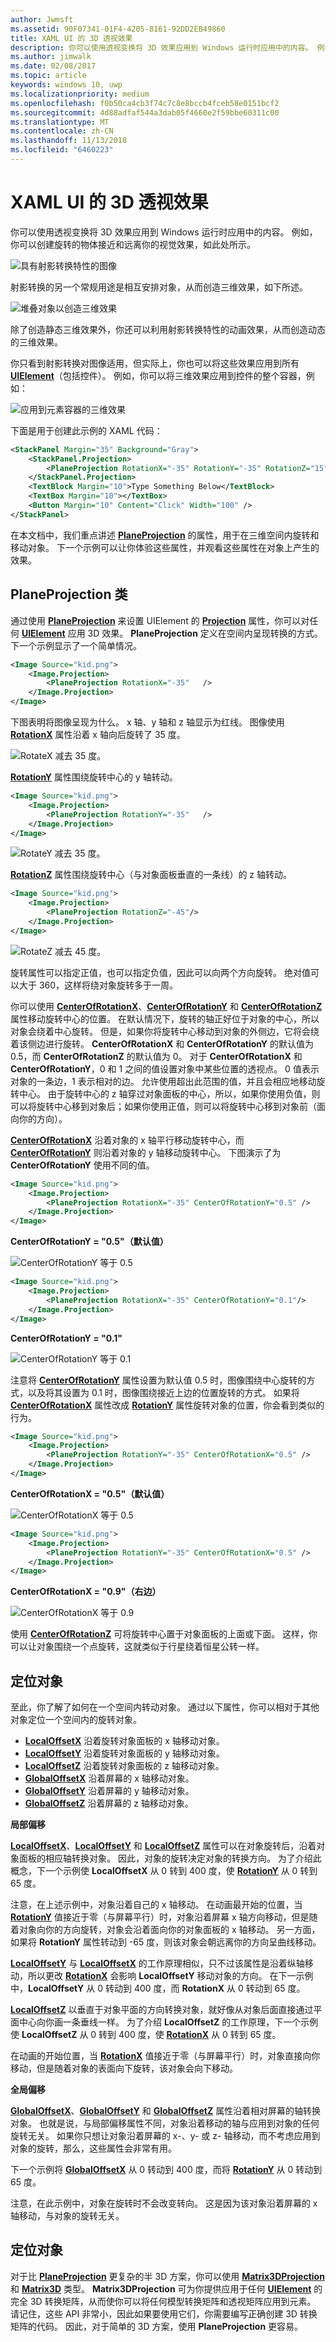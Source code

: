 ```yaml
---
author: Jwmsft
ms.assetid: 90F07341-01F4-4205-8161-92DD2EB49860
title: XAML UI 的 3D 透视效果
description: 你可以使用透视变换将 3D 效果应用到 Windows 运行时应用中的内容。 例如，你可以创建旋转的物体接近和远离你的视觉效果，如此处所示。
ms.author: jimwalk
ms.date: 02/08/2017
ms.topic: article
keywords: windows 10, uwp
ms.localizationpriority: medium
ms.openlocfilehash: f0b50ca4cb3f74c7c8e8bccb4fceb58e0151bcf2
ms.sourcegitcommit: 4d88adfaf544a3dab05f4660e2f59bbe60311c00
ms.translationtype: MT
ms.contentlocale: zh-CN
ms.lasthandoff: 11/13/2018
ms.locfileid: "6460223"
---
```

# <a name="3-d-perspective-effects-for-xaml-ui"></a>XAML UI 的 3D 透视效果


你可以使用透视变换将 3D 效果应用到 Windows 运行时应用中的内容。 例如，你可以创建旋转的物体接近和远离你的视觉效果，如此处所示。

![具有射影转换特性的图像](images/3dsimple.png)

射影转换的另一个常规用途是相互安排对象，从而创造三维效果，如下所述。

![堆叠对象以创造三维效果](images/3dstacking.png)

除了创造静态三维效果外，你还可以利用射影转换特性的动画效果，从而创造动态的三维效果。

你只看到射影转换对图像适用，但实际上，你也可以将这些效果应用到所有 [**UIElement**](https://msdn.microsoft.com/library/windows/apps/BR208911)（包括控件）。 例如，你可以将三维效果应用到控件的整个容器，例如：

![应用到元素容器的三维效果](images/skewedstackpanel.png)

下面是用于创建此示例的 XAML 代码：

```xml
<StackPanel Margin="35" Background="Gray">    
    <StackPanel.Projection>        
        <PlaneProjection RotationX="-35" RotationY="-35" RotationZ="15"  />    
    </StackPanel.Projection>    
    <TextBlock Margin="10">Type Something Below</TextBlock>    
    <TextBox Margin="10"></TextBox>    
    <Button Margin="10" Content="Click" Width="100" />
</StackPanel>
```

在本文档中，我们重点讲述 [**PlaneProjection**](https://msdn.microsoft.com/library/windows/apps/BR210192) 的属性，用于在三维空间内旋转和移动对象。 下一个示例可以让你体验这些属性，并观看这些属性在对象上产生的效果。

## <a name="planeprojection-class"></a>PlaneProjection 类

通过使用 [**PlaneProjection**](https://msdn.microsoft.com/library/windows/apps/BR210192) 来设置 UIElement 的 [**Projection**](https://msdn.microsoft.com/library/windows/apps/windows.ui.xaml.uielement.projection) 属性，你可以对任何 [**UIElement**](https://msdn.microsoft.com/library/windows/apps/BR208911) 应用 3D 效果。 **PlaneProjection** 定义在空间内呈现转换的方式。 下一个示例显示了一个简单情况。

```xml
<Image Source="kid.png">
    <Image.Projection>
        <PlaneProjection RotationX="-35"   />
    </Image.Projection>
</Image>
```

下图表明将图像呈现为什么。 x 轴、y 轴和 z 轴显示为红线。 图像使用 [**RotationX**](https://msdn.microsoft.com/library/windows/apps/windows.ui.xaml.media.planeprojection.rotationx) 属性沿着 x 轴向后旋转了 35 度。

![RotateX 减去 35 度。](images/3drotatexminus35.png)

[**RotationY**](https://msdn.microsoft.com/library/windows/apps/windows.ui.xaml.media.planeprojection.rotationy) 属性围绕旋转中心的 y 轴转动。

```xml
<Image Source="kid.png">
    <Image.Projection>
        <PlaneProjection RotationY="-35"   />
    </Image.Projection>
</Image>
```

![RotateY 减去 35 度。](images/3drotateyminus35.png)

[**RotationZ**](https://msdn.microsoft.com/library/windows/apps/windows.ui.xaml.media.planeprojection.rotationz) 属性围绕旋转中心（与对象面板垂直的一条线）的 z 轴转动。

```xml
<Image Source="kid.png">
    <Image.Projection>
        <PlaneProjection RotationZ="-45"/>
    </Image.Projection>
</Image>
```

![RotateZ 减去 45 度。](images/3drotatezminus35.png)

旋转属性可以指定正值，也可以指定负值，因此可以向两个方向旋转。 绝对值可以大于 360，这样将绕对象旋转多于一周。

你可以使用 [**CenterOfRotationX**](https://msdn.microsoft.com/library/windows/apps/windows.ui.xaml.media.planeprojection.centerofrotationx)、[**CenterOfRotationY**](https://msdn.microsoft.com/library/windows/apps/windows.ui.xaml.media.planeprojection.centerofrotationy) 和 [**CenterOfRotationZ**](https://msdn.microsoft.com/library/windows/apps/windows.ui.xaml.media.planeprojection.centerofrotationz) 属性移动旋转中心的位置。 在默认情况下，旋转的轴正好位于对象的中心，所以对象会绕着中心旋转。 但是，如果你将旋转中心移动到对象的外侧边，它将会绕着该侧边进行旋转。 **CenterOfRotationX** 和 **CenterOfRotationY** 的默认值为 0.5，而 **CenterOfRotationZ** 的默认值为 0。 对于 **CenterOfRotationX** 和 **CenterOfRotationY**，0 和 1 之间的值设置对象中某些位置的透视点。 0 值表示对象的一条边，1 表示相对的边。 允许使用超出此范围的值，并且会相应地移动旋转中心。 由于旋转中心的 z 轴穿过对象面板的中心，所以，如果你使用负值，则可以将旋转中心移到对象后；如果你使用正值，则可以将旋转中心移到对象前（面向你的方向）。

[**CenterOfRotationX**](https://msdn.microsoft.com/library/windows/apps/windows.ui.xaml.media.planeprojection.centerofrotationx) 沿着对象的 x 轴平行移动旋转中心，而 [**CenterOfRotationY**](https://msdn.microsoft.com/library/windows/apps/windows.ui.xaml.media.planeprojection.centerofrotationy) 则沿着对象的 y 轴移动旋转中心。 下图演示了为 **CenterOfRotationY** 使用不同的值。

```xml
<Image Source="kid.png">
    <Image.Projection>
        <PlaneProjection RotationX="-35" CenterOfRotationY="0.5" />
    </Image.Projection>
</Image>
```

**CenterOfRotationY = "0.5"（默认值）**

![CenterOfRotationY 等于 0.5](images/3drotatexminus35.png)
```xml
<Image Source="kid.png">
    <Image.Projection>
        <PlaneProjection RotationX="-35" CenterOfRotationY="0.1"/>
    </Image.Projection>
</Image>
```

**CenterOfRotationY = "0.1"**

![CenterOfRotationY 等于 0.1](images/3dcenterofrotationy0point1.png)

注意将 [**CenterOfRotationY**](https://msdn.microsoft.com/library/windows/apps/windows.ui.xaml.media.planeprojection.centerofrotationy) 属性设置为默认值 0.5 时，图像围绕中心旋转的方式，以及将其设置为 0.1 时，图像围绕接近上边的位置旋转的方式。 如果将 [**CenterOfRotationX**](https://msdn.microsoft.com/library/windows/apps/windows.ui.xaml.media.planeprojection.centerofrotationx) 属性改成 [**RotationY**](https://msdn.microsoft.com/library/windows/apps/windows.ui.xaml.media.planeprojection.rotationy) 属性旋转对象的位置，你会看到类似的行为。

```xml
<Image Source="kid.png">
    <Image.Projection>
        <PlaneProjection RotationY="-35" CenterOfRotationX="0.5" />
    </Image.Projection>
</Image>
```

**CenterOfRotationX = "0.5"（默认值）**

![CenterOfRotationX 等于 0.5](images/3drotateyminus35.png)
```xml
<Image Source="kid.png">
    <Image.Projection>
        <PlaneProjection RotationY="-35" CenterOfRotationX="0.5" />
    </Image.Projection>
</Image>
```

**CenterOfRotationX = "0.9"（右边）**

![CenterOfRotationX 等于 0.9](images/3dcenterofrotationx0point9.png)

使用 [**CenterOfRotationZ**](https://msdn.microsoft.com/library/windows/apps/windows.ui.xaml.media.planeprojection.centerofrotationz) 可将旋转中心置于对象面板的上面或下面。 这样，你可以让对象围绕一个点旋转，这就类似于行星绕着恒星公转一样。

## <a name="positioning-an-object"></a>定位对象

至此，你了解了如何在一个空间内转动对象。 通过以下属性，你可以相对于其他对象定位一个空间内的旋转对象。

-   [**LocalOffsetX**](https://msdn.microsoft.com/library/windows/apps/windows.ui.xaml.media.planeprojection.localoffsetx) 沿着旋转对象面板的 x 轴移动对象。
-   [**LocalOffsetY**](https://msdn.microsoft.com/library/windows/apps/windows.ui.xaml.media.planeprojection.localoffsety) 沿着旋转对象面板的 y 轴移动对象。
-   [**LocalOffsetZ**](https://msdn.microsoft.com/library/windows/apps/windows.ui.xaml.media.planeprojection.localoffsetz) 沿着旋转对象面板的 z 轴移动对象。
-   [**GlobalOffsetX**](https://msdn.microsoft.com/library/windows/apps/windows.ui.xaml.media.planeprojection.globaloffsetx) 沿着屏幕的 x 轴移动对象。
-   [**GlobalOffsetY**](https://msdn.microsoft.com/library/windows/apps/windows.ui.xaml.media.planeprojection.globaloffsety) 沿着屏幕的 y 轴移动对象。
-   [**GlobalOffsetZ**](https://msdn.microsoft.com/library/windows/apps/windows.ui.xaml.media.planeprojection.globaloffsetz) 沿着屏幕的 z 轴移动对象。

**局部偏移**

[**LocalOffsetX**](https://msdn.microsoft.com/library/windows/apps/windows.ui.xaml.media.planeprojection.localoffsetx)、[**LocalOffsetY**](https://msdn.microsoft.com/library/windows/apps/windows.ui.xaml.media.planeprojection.localoffsety) 和 [**LocalOffsetZ**](https://msdn.microsoft.com/library/windows/apps/windows.ui.xaml.media.planeprojection.localoffsetz) 属性可以在对象旋转后，沿着对象面板的相应轴转换对象。 因此，对象的旋转决定对象的转换方向。 为了介绍此概念，下一个示例使 **LocalOffsetX** 从 0 转到 400 度，使 [**RotationY**](https://msdn.microsoft.com/library/windows/apps/windows.ui.xaml.media.planeprojection.rotationy) 从 0 转到 65 度。

注意，在上述示例中，对象沿着自己的 x 轴移动。 在动画最开始的位置，当 [**RotationY**](https://msdn.microsoft.com/library/windows/apps/windows.ui.xaml.media.planeprojection.rotationy) 值接近于零（与屏幕平行）时，对象沿着屏幕 x 轴方向移动，但是随着对象向你的方向旋转，对象会沿着面向你的对象面板的 x 轴移动。 另一方面，如果将 **RotationY** 属性转动到 -65 度，则该对象会朝远离你的方向呈曲线移动。

[**LocalOffsetY**](https://msdn.microsoft.com/library/windows/apps/windows.ui.xaml.media.planeprojection.localoffsety) 与 [**LocalOffsetX**](https://msdn.microsoft.com/library/windows/apps/windows.ui.xaml.media.planeprojection.localoffsetx) 的工作原理相似，只不过该属性是沿着纵轴移动，所以更改 [**RotationX**](https://msdn.microsoft.com/library/windows/apps/windows.ui.xaml.media.planeprojection.rotationx) 会影响 **LocalOffsetY** 移动对象的方向。 在下一示例中，**LocalOffsetY** 从 0 转动到 400 度，而 **RotationX** 从 0 转动到 65 度。

[**LocalOffsetZ**](https://msdn.microsoft.com/library/windows/apps/windows.ui.xaml.media.planeprojection.localoffsetz) 以垂直于对象平面的方向转换对象，就好像从对象后面直接通过平面中心向你画一条垂线一样。 为了介绍 **LocalOffsetZ** 的工作原理，下一个示例使 **LocalOffsetZ** 从 0 转到 400 度，使 [**RotationX**](https://msdn.microsoft.com/library/windows/apps/windows.ui.xaml.media.planeprojection.rotationx) 从 0 转到 65 度。

在动画的开始位置，当 [**RotationX**](https://msdn.microsoft.com/library/windows/apps/windows.ui.xaml.media.planeprojection.rotationx) 值接近于零（与屏幕平行）时，对象直接向你移动，但是随着对象的表面向下旋转，该对象会向下移动。

**全局偏移**

[**GlobalOffsetX**](https://msdn.microsoft.com/library/windows/apps/windows.ui.xaml.media.planeprojection.globaloffsetx)、[**GlobalOffsetY**](https://msdn.microsoft.com/library/windows/apps/windows.ui.xaml.media.planeprojection.globaloffsety) 和 [**GlobalOffsetZ**](https://msdn.microsoft.com/library/windows/apps/windows.ui.xaml.media.planeprojection.globaloffsetz) 属性沿着相对屏幕的轴转换对象。 也就是说，与局部偏移属性不同，对象沿着移动的轴与应用到对象的任何旋转无关。 如果你只想让对象沿着屏幕的 x-、y- 或 z- 轴移动，而不考虑应用到对象的旋转，那么，这些属性会非常有用。

下一个示例将 [**GlobalOffsetX**](https://msdn.microsoft.com/library/windows/apps/windows.ui.xaml.media.planeprojection.globaloffsetx) 从 0 转动到 400 度，而将 [**RotationY**](https://msdn.microsoft.com/library/windows/apps/windows.ui.xaml.media.planeprojection.rotationy) 从 0 转动到 65 度。

注意，在此示例中，对象在旋转时不会改变转向。 这是因为该对象沿着屏幕的 x 轴移动，与对象的旋转无关。

## <a name="positioning-an-object"></a>定位对象

对于比 [**PlaneProjection**](https://msdn.microsoft.com/library/windows/apps/BR210192) 更复杂的半 3D 方案，你可以使用 [**Matrix3DProjection**](https://msdn.microsoft.com/library/windows/apps/BR210128) 和 [**Matrix3D**](https://msdn.microsoft.com/library/windows/apps/BR243266) 类型。 **Matrix3DProjection** 可为你提供应用于任何 [**UIElement**](https://msdn.microsoft.com/library/windows/apps/BR208911) 的完全 3D 转换矩阵，从而使你可以将任何模型转换矩阵和透视矩阵应用到元素。 请记住，这些 API 非常小，因此如果要使用它们，你需要编写正确创建 3D 转换矩阵的代码。 因此，对于简单的 3D 方案，使用 **PlaneProjection** 更容易。
